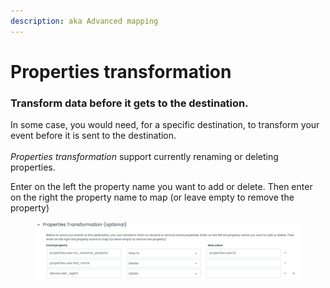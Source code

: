 ```yaml
---
description: aka Advanced mapping
---
```


# Properties transformation

### Transform data before it gets to the destination.

In some case, you would need, for a specific destination, to transform your event before it is sent to the destination.\
\
_Properties transformation_ support currently renaming or deleting properties.

Enter on the left the property name you want to add or delete. Then enter on the right the property name to map (or leave empty to remove the property)

<figure><img src="../../../.gitbook/assets/image (24).png" alt=""><figcaption></figcaption></figure>
